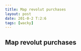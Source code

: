 ```yaml
---
title: Map revolut purchases
layout: post
date: 201-0-2 T:2:6
tags: [wacky]
---
```

## Map revolut purchases

